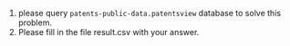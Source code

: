 1. please query `patents-public-data.patentsview` database to solve this problem.
2. Please fill in the file result.csv with your answer.